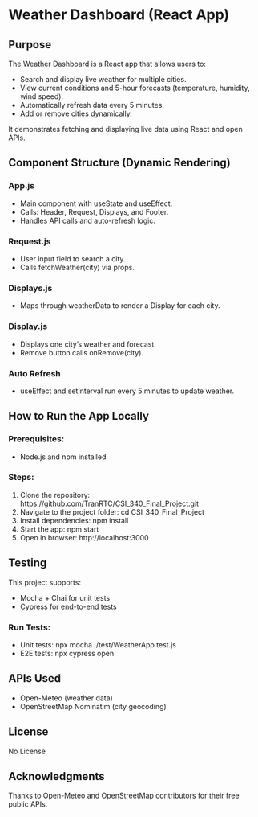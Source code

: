 # Weather Dashboard (React App)

## Purpose
The Weather Dashboard is a React app that allows users to:
- Search and display live weather for multiple cities.
- View current conditions and 5-hour forecasts (temperature, humidity, wind speed).
- Automatically refresh data every 5 minutes.
- Add or remove cities dynamically.

It demonstrates fetching and displaying live data using React and open APIs.

## Component Structure (Dynamic Rendering)

### App.js
- Main component with useState and useEffect.
- Calls: Header, Request, Displays, and Footer.
- Handles API calls and auto-refresh logic.

### Request.js
- User input field to search a city.
- Calls fetchWeather(city) via props.

### Displays.js
- Maps through weatherData to render a Display for each city.

### Display.js
- Displays one city’s weather and forecast.
- Remove button calls onRemove(city).

### Auto Refresh
- useEffect and setInterval run every 5 minutes to update weather.

## How to Run the App Locally

### Prerequisites:
- Node.js and npm installed

### Steps:
1. Clone the repository:
   https://github.com/TranRTC/CSI_340_Final_Project.git
2. Navigate to the project folder:
   cd CSI_340_Final_Project
3. Install dependencies:
   npm install
4. Start the app:
   npm start
5. Open in browser:
   http://localhost:3000

## Testing

This project supports:
- Mocha + Chai for unit tests
- Cypress for end-to-end tests

### Run Tests:
- Unit tests:
  npx mocha ./test/WeatherApp.test.js
- E2E tests:
  npx cypress open

## APIs Used
- Open-Meteo (weather data)
- OpenStreetMap Nominatim (city geocoding)

## License
No License

## Acknowledgments
Thanks to Open-Meteo and OpenStreetMap contributors for their free public APIs.

